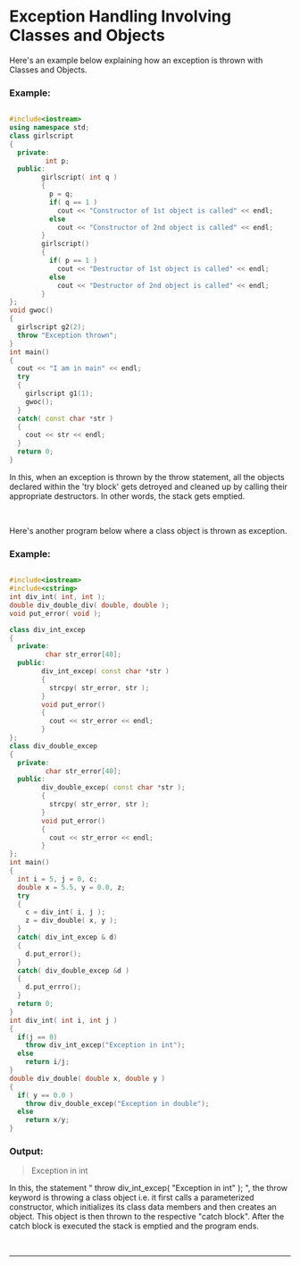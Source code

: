 # Exception Handling Involving Classes and Objects

Here's an example below explaining how an exception is thrown with Classes and Objects.

### Example:

```C++

#include<iostream>
using namespace std;
class girlscript
{
  private:
         int p;
  public:
        girlscript( int q )
        {
          p = q;
          if( q == 1 )
            cout << "Constructor of 1st object is called" << endl;
          else 
            cout << "Constructor of 2nd object is called" << endl;
        }
        girlscript()
        {
          if( p == 1 )
            cout << "Destructor of 1st object is called" << endl;
          else
            cout << "Destructor of 2nd object is called" << endl;
        }
};
void gwoc()
{
  girlscript g2(2);
  throw "Exception thrown";
}
int main()
{
  cout << "I am in main" << endl;
  try
  {
    girlscript g1(1);
    gwoc();
  }
  catch( const char *str )
  {
    cout << str << endl;
  }
  return 0;
}

```

In this, when an exception is thrown by the throw statement, all the objects declared within the 'try block' gets detroyed and cleaned up by calling their appropriate destructors. In other words, the stack gets emptied.

<br />

Here's another program below where a class object is thrown as exception.

### Example:

```C++

#include<iostream>
#include<cstring>
int div_int( int, int );
double div_double_div( double, double );
void put_error( void );

class div_int_excep
{
  private:
         char str_error[40];
  public:
        div_int_excep( const char *str )
        {
          strcpy( str_error, str );
        }
        void put_error()
        {
          cout << str_error << endl;
        }
};
class div_double_excep
{
  private:
         char str_error[40];
  public:
        div_double_excep( const char *str );
        {
          strcpy( str_error, str );
        }
        void put_error()
        {
          cout << str_error << endl;
        }
};
int main()
{
  int i = 5, j = 0, c;
  double x = 5.5, y = 0.0, z;
  try
  {
    c = div_int( i, j );
    z = div_double( x, y );
  }
  catch( div_int_excep & d)
  {
    d.put_error();
  }
  catch( div_double_excep &d )
  {
    d.put_errro();
  }
  return 0;
}
int div_int( int i, int j )
{
  if(j == 0)
    throw div_int_excep("Exception in int");
  else
    return i/j;
}
double div_double( double x, double y )
{
  if( y == 0.0 )
    throw div_double_excep("Exception in double");
  else
    return x/y;
}

```

###  Output:

> Exception in int  


In this, the statement " throw div_int_excep( "Exception in int" ); ", the throw keyword is throwing a class object i.e. it first calls a parameterized constructor, which initializes its class data members and then creates an object. This object is then thrown to the respective "catch block". After the catch block is executed the stack is emptied and the program ends.

<br />

---
